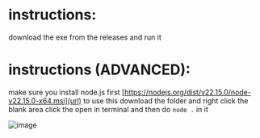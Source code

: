 <h1>instructions:</h1>

download the exe from the releases and run it

<h1>instructions (ADVANCED):</h1>

make sure you install node.js first [https://nodejs.org/dist/v22.15.0/node-v22.15.0-x64.msi](url)
to use this download the folder and right click the blank area click the open in terminal
and then do `node .` in it

![image](https://github.com/user-attachments/assets/655c5d78-52cd-4d32-92fb-fe56ecc25c2f)
